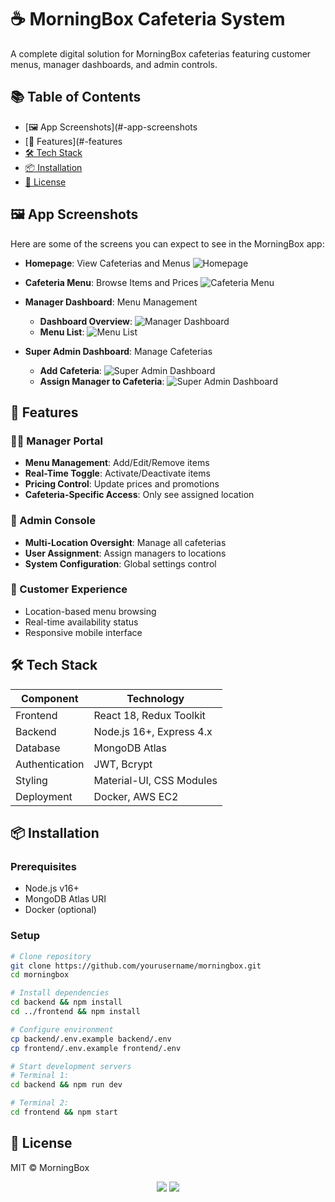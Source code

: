 # ☕ MorningBox Cafeteria System
A complete digital solution for MorningBox cafeterias featuring customer menus, manager dashboards, and admin controls.

## 📚 Table of Contents
- [🖼️ App Screenshots](#-app-screenshots
- [🚀 Features](#-features
- [🛠 Tech Stack](#-tech-stack)
- [📦 Installation](#-installation)
- [📝 License](#-license)

## 🖼️ App Screenshots

Here are some of the screens you can expect to see in the MorningBox app:

- **Homepage**: View Cafeterias and Menus
    ![Homepage](/frontend/public/MorningBox_Home.png)

- **Cafeteria Menu**: Browse Items and Prices
    ![Cafeteria Menu](/frontend/public/MorningBox_Cafe.png)

- **Manager Dashboard**: Menu Management
    - **Dashboard Overview**:
        ![Manager Dashboard](/frontend/public/MorningBox_Dash.png)
    - **Menu List**:
        ![Menu List](/frontend/public/list%20menu.png)
    
- **Super Admin Dashboard**: Manage Cafeterias
    - **Add Cafeteria**:
        ![Super Admin Dashboard](/frontend/public/add%20cafe.png)
    - **Assign Manager to Cafeteria**:
        ![Super Admin Dashboard](/frontend/public/Assign%20Manager%20to%20Cafeteria.png)




## 🚀 Features

### 👨‍💼 Manager Portal
- **Menu Management**: Add/Edit/Remove items
- **Real-Time Toggle**: Activate/Deactivate items
- **Pricing Control**: Update prices and promotions
- **Cafeteria-Specific Access**: Only see assigned location

### 👑 Admin Console
- **Multi-Location Oversight**: Manage all cafeterias
- **User Assignment**: Assign managers to locations
- **System Configuration**: Global settings control

### 📱 Customer Experience
- Location-based menu browsing
- Real-time availability status
- Responsive mobile interface

## 🛠 Tech Stack

| Component       | Technology               |
|-----------------|--------------------------|
| Frontend        | React 18, Redux Toolkit  |
| Backend         | Node.js 16+, Express 4.x|
| Database        | MongoDB Atlas            |
| Authentication  | JWT, Bcrypt              |
| Styling         | Material-UI, CSS Modules |
| Deployment      | Docker, AWS EC2          |

## 📦 Installation

### Prerequisites
- Node.js v16+
- MongoDB Atlas URI
- Docker (optional)

### Setup
```bash
# Clone repository
git clone https://github.com/yourusername/morningbox.git
cd morningbox

# Install dependencies
cd backend && npm install
cd ../frontend && npm install

# Configure environment
cp backend/.env.example backend/.env
cp frontend/.env.example frontend/.env

# Start development servers
# Terminal 1:
cd backend && npm run dev

# Terminal 2:
cd frontend && npm start
```
## 📝 License
MIT © MorningBox

<div align="center"> <a href="#"><img src="https://img.shields.io/badge/Deploy-Live-brightgreen"></a> <a href="#"><img src="https://img.shields.io/github/issues/redaabou/morningbox"></a> </div>